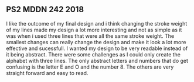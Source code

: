 ## PS2 MDDN 242 2018

I like the outcome of my final design and i think changing the stroke weight of my lines made my design a lot more interesting and not as simple as it was when i used three lines that were all the same stroke weight. The smallest changes can really change the design and make it look a lot more effective and sucessfull. I wanted my design to be very readable instead of it being abstract. There were some challenges as I could only create the alphabet with three lines. The only abstract letters and numbers that do get confusing is the letter E and O and the number 8. The others are very straight forward and easy to read. 